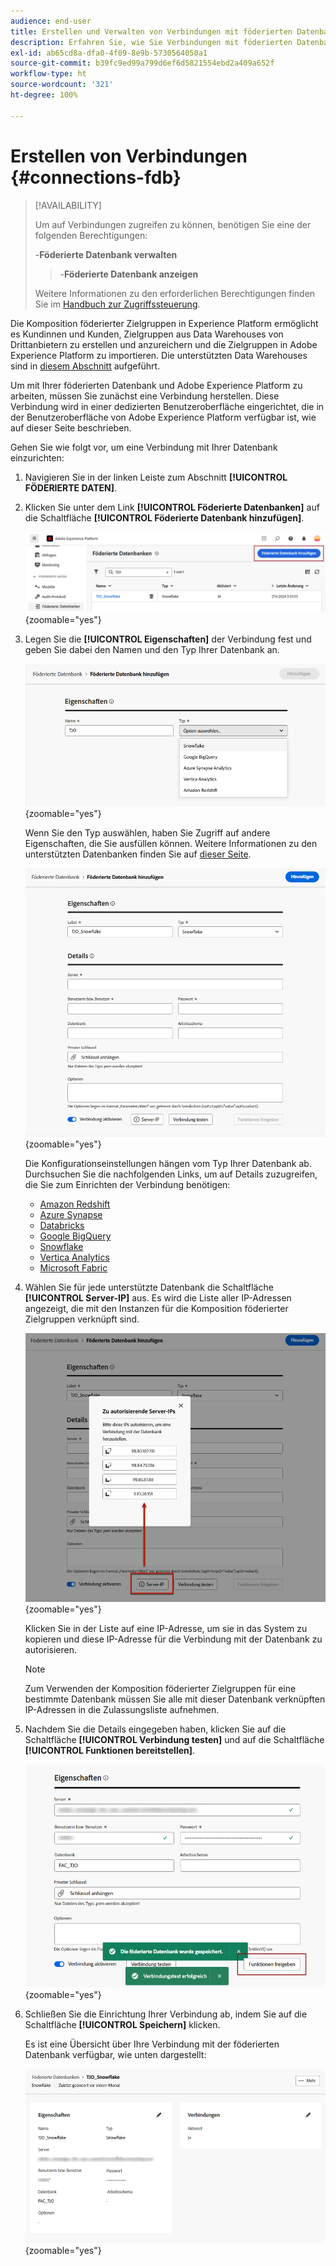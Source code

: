 ```yaml
---
audience: end-user
title: Erstellen und Verwalten von Verbindungen mit föderierten Datenbanken
description: Erfahren Sie, wie Sie Verbindungen mit föderierten Datenbanken erstellen und verwalten.
exl-id: ab65cd8a-dfa0-4f09-8e9b-5730564050a1
source-git-commit: b39fc9ed99a799d6ef6d5821554ebd2a409a652f
workflow-type: ht
source-wordcount: '321'
ht-degree: 100%

---
```


# Erstellen von Verbindungen {#connections-fdb}

>[!AVAILABILITY]
>
>Um auf Verbindungen zugreifen zu können, benötigen Sie eine der folgenden Berechtigungen:
>
>-**Föderierte Datenbank verwalten**
>>-**Föderierte Datenbank anzeigen**
>
>Weitere Informationen zu den erforderlichen Berechtigungen finden Sie im [Handbuch zur Zugriffssteuerung](/help/governance-privacy-security/access-control.md).

Die Komposition föderierter Zielgruppen in Experience Platform ermöglicht es Kundinnen und Kunden, Zielgruppen aus Data Warehouses von Drittanbietern zu erstellen und anzureichern und die Zielgruppen in Adobe Experience Platform zu importieren. Die unterstützten Data Warehouses sind in [diesem Abschnitt](../start/access-prerequisites.md#supported-systems) aufgeführt.

Um mit Ihrer föderierten Datenbank und Adobe Experience Platform zu arbeiten, müssen Sie zunächst eine Verbindung herstellen. Diese Verbindung wird in einer dedizierten Benutzeroberfläche eingerichtet, die in der Benutzeroberfläche von Adobe Experience Platform verfügbar ist, wie auf dieser Seite beschrieben.

Gehen Sie wie folgt vor, um eine Verbindung mit Ihrer Datenbank einzurichten:

1. Navigieren Sie in der linken Leiste zum Abschnitt **[!UICONTROL FÖDERIERTE DATEN]**.

1. Klicken Sie unter dem Link **[!UICONTROL Föderierte Datenbanken]** auf die Schaltfläche **[!UICONTROL Föderierte Datenbank hinzufügen]**.

   ![](assets/connections_list.png){zoomable="yes"}

1. Legen Sie die **[!UICONTROL Eigenschaften]** der Verbindung fest und geben Sie dabei den Namen und den Typ Ihrer Datenbank an.

   ![](assets/connections_name.png){zoomable="yes"}

   Wenn Sie den Typ auswählen, haben Sie Zugriff auf andere Eigenschaften, die Sie ausfüllen können. Weitere Informationen zu den unterstützten Datenbanken finden Sie auf [dieser Seite](federated-db.md).

   ![](assets/connections_details.png){zoomable="yes"}

   Die Konfigurationseinstellungen hängen vom Typ Ihrer Datenbank ab. Durchsuchen Sie die nachfolgenden Links, um auf Details zuzugreifen, die Sie zum Einrichten der Verbindung benötigen:

   * [Amazon Redshift](federated-db.md#amazon-redshift)
   * [Azure Synapse](federated-db.md#azure-synapse-redshift)
   * [Databricks](federated-db.md#databricks)
   * [Google BigQuery](federated-db.md#google-bigquery)
   * [Snowflake](federated-db.md#snowflake)
   * [Vertica Analytics](federated-db.md#vertica-analytics)
   * [Microsoft Fabric](federated-db.md#microsoft-fabric)

1. Wählen Sie für jede unterstützte Datenbank die Schaltfläche **[!UICONTROL Server-IP]** aus. Es wird die Liste aller IP-Adressen angezeigt, die mit den Instanzen für die Komposition föderierter Zielgruppen verknüpft sind.

   ![](assets/connections_server_IPs.png){zoomable="yes"}

   Klicken Sie in der Liste auf eine IP-Adresse, um sie in das System zu kopieren und diese IP-Adresse für die Verbindung mit der Datenbank zu autorisieren.

   >[!NOTE]
   >
   >Zum Verwenden der Komposition föderierter Zielgruppen für eine bestimmte Datenbank müssen Sie alle mit dieser Datenbank verknüpften IP-Adressen in die Zulassungsliste aufnehmen.

1. Nachdem Sie die Details eingegeben haben, klicken Sie auf die Schaltfläche **[!UICONTROL Verbindung testen]** und auf die Schaltfläche **[!UICONTROL Funktionen bereitstellen]**.

   ![](assets/connections_testdeploy.png){zoomable="yes"}

1. Schließen Sie die Einrichtung Ihrer Verbindung ab, indem Sie auf die Schaltfläche **[!UICONTROL Speichern]** klicken.

   Es ist eine Übersicht über Ihre Verbindung mit der föderierten Datenbank verfügbar, wie unten dargestellt:

   ![](assets/connections_overview.png){zoomable="yes"}
